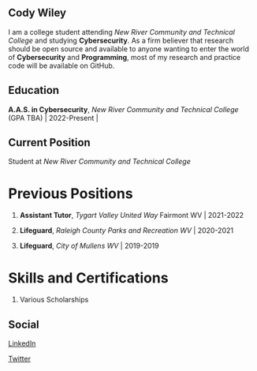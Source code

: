 ## Cody Wiley

I am a college student attending _New River Community and Technical College_ and studying **Cybersecurity**. As a firm believer that research should be open source and available to anyone wanting to enter the world of **Cybersecurity** and **Programming**, most of my research and practice code will be available on GitHub.

## Education

**A.A.S. in Cybersecurity**, *New River Community and Technical College* (GPA TBA) | 2022-Present | 


## Current Position

Student at *New River Community and Technical College*


# Previous Positions

1. **Assistant Tutor**, *Tygart Valley United Way* Fairmont WV | 2021-2022

2. **Lifeguard**, *Raleigh County Parks and Recreation WV* | 2020-2021

3. **Lifeguard**, *City of Mullens WV* | 2019-2019


# Skills and Certifications

1. Various Scholarships

## Social

[LinkedIn](https://www.linkedin.com/in/cody-wiley-30b678209/)

[Twitter](https://twitter.com/cwiley2002)

